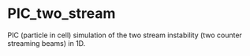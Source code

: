 # PIC_two_stream
PIC (particle in cell) simulation of the two stream instability (two counter streaming beams) in 1D.  
